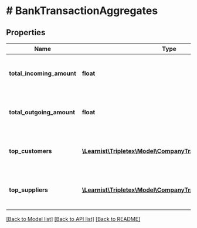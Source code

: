 # # BankTransactionAggregates

## Properties

Name | Type | Description | Notes
------------ | ------------- | ------------- | -------------
**total_incoming_amount** | **float** | Total incoming amount on given transactions. | [optional] [readonly]
**total_outgoing_amount** | **float** | Total outgoing amount on given transactions. | [optional] [readonly]
**top_customers** | [**\Learnist\Tripletex\Model\CompanyTransactionAggregates[]**](CompanyTransactionAggregates.md) | top customers and respective earnings | [optional] [readonly]
**top_suppliers** | [**\Learnist\Tripletex\Model\CompanyTransactionAggregates[]**](CompanyTransactionAggregates.md) | top suppliers and respective payments | [optional] [readonly]

[[Back to Model list]](../../README.md#models) [[Back to API list]](../../README.md#endpoints) [[Back to README]](../../README.md)
